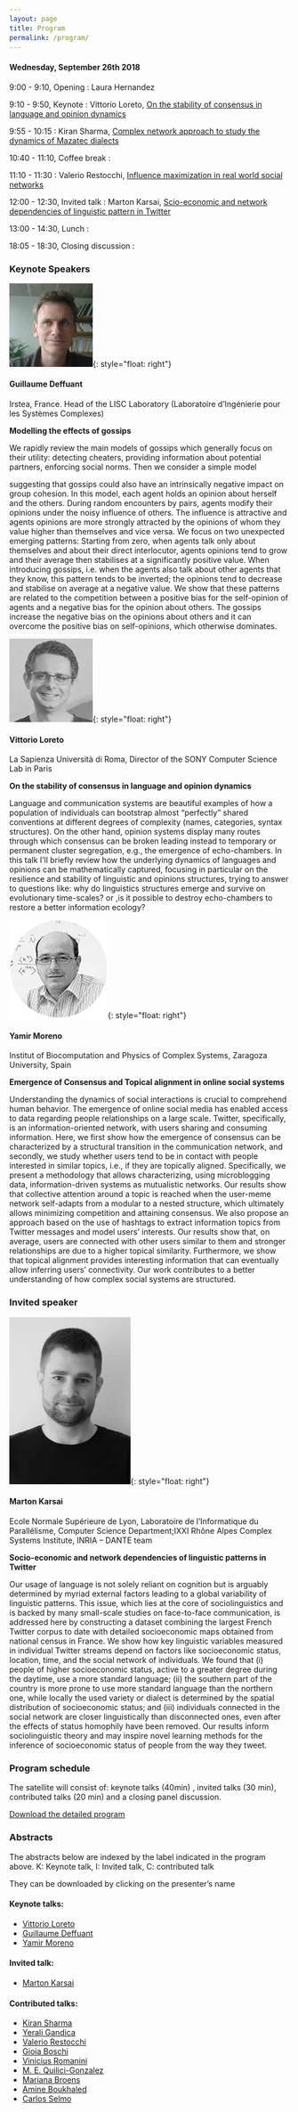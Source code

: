 ```yaml
---
layout: page
title: Program
permalink: /program/
---
```


#### Wednesday, September 26th 2018

9:00 -  9:10, Opening
: Laura Hernandez

9:10 -  9:50, Keynote
: Vittorio Loreto, [On the stability of consensus in language and opinion dynamics](/pdf/Vittorio_Loreto_abstract_K1.pdf)

9:55 - 10:15
: Kiran Sharma, [Complex network approach to study the dynamics of Mazatec dialects](/pdf/Kiran_Sharma_abstract_C1.pdf)

10:40 - 11:10, Coffee break
: &nbsp;

11:10 - 11:30
: Valerio Restocchi, [Influence maximization in real world social networks](/pdf/Valerio_Restocchi_abstract_C3.pdf)

12:00 - 12:30, Invited talk
: Marton Karsai, [Scio-economic and network dependencies of linguistic pattern in Twitter](/pdf/Marton_Karsai_abstract_I1.pdf)

13:00 - 14:30, Lunch
: &nbsp;

18:05 - 18:30, Closing discussion
: &nbsp;

### Keynote Speakers

![Guillaume Deffuant](/img/gd.webp){: style="float: right"}


#### Guillaume Deffuant
Irstea, France. Head of the LISC Laboratory (Laboratoire d’Ingénierie pour les Systèmes Complexes)

**Modelling the effects of gossips**

We rapidly review the main models of gossips which generally focus on their utility: detecting cheaters, providing information about potential partners, enforcing social norms. Then we consider a simple model

suggesting that gossips could also have an intrinsically negative impact on group cohesion. In this model, each agent holds an opinion about herself and the others. During random encounters by pairs, agents modify their opinions under the noisy influence of others. The influence is attractive and agents opinions are more strongly attracted by the opinions of whom they value higher than themselves and vice versa. We focus on two unexpected emerging patterns: Starting from zero, when agents talk only about themselves and about their direct interlocutor, agents opinions tend to grow and their average then stabilises at a significantly positive value. When introducing gossips, i.e. when the agents also talk about other agents that they know, this pattern tends to be inverted; the opinions tend to decrease and stabilise on average at a negative value. We show that these patterns are related to the competition between a positive bias for the self-opinion of agents and a negative bias for the opinion about others. The gossips increase the negative bias on the opinions about others and it can overcome the positive bias on self-opinions, which otherwise dominates.

![Vittorio Loreto](/img/vl.webp){: style="float: right"}
#### Vittorio Loreto
La Sapienza Università di Roma, Director of the SONY Computer Science Lab in Paris

**On the stability of consensus in language and opinion dynamics**

Language and communication systems are beautiful examples of how a population of individuals can bootstrap almost “perfectly” shared conventions at different degrees of complexity (names, categories, syntax structures). On the other hand, opinion systems display many routes through which consensus can be broken leading instead to temporary or permanent cluster segregation, e.g., the emergence of echo-chambers. In this talk I’ll briefly review how the underlying dynamics of languages and opinions can be mathematically captured, focusing in particular on the resilience and stability of linguistic and opinions structures, trying to answer to questions like: why do linguistics structures emerge and survive on evolutionary time-scales? or ,is it possible to destroy echo-chambers to restore a better information ecology?

![Yamir Moreno](/img/ym.webp){: style="float: right"}

#### Yamir Moreno
Institut of Biocomputation and Physics of Complex Systems, Zaragoza University, Spain

**Emergence of Consensus and Topical alignment in online social systems**

Understanding the dynamics of social interactions is crucial to comprehend human behavior. The emergence of online social media has enabled access to data regarding people relationships on a large scale. Twitter, specifically, is an information-oriented network, with users sharing and consuming information. Here, we first show how the emergence of consensus can be characterized by a structural transition in the communication network, and secondly, we study whether users tend to be in contact with people interested in similar topics, i.e., if they are topically aligned. Specifically, we present a methodology that allows characterizing, using microblogging data, information-driven systems as mutualistic networks. Our results show that collective attention around a topic is reached when the user-meme network self-adapts from a modular to a nested structure, which ultimately allows minimizing competition and attaining consensus. We also propose an approach based on the use of hashtags to extract information topics from Twitter messages and model users’ interests. Our results show that, on average, users are connected with other users similar to them and stronger relationships are due to a higher topical similarity. Furthermore, we show that topical alignment provides interesting information that can eventually allow inferring users’ connectivity. Our work contributes to a better understanding of how complex social systems are structured.

### Invited speaker

![Marton Karsai](/img/mk.webp){: style="float: right"}
#### Marton Karsai
Ecole Normale Supérieure de Lyon, Laboratoire de l’Informatique du Parallélisme, Computer Science Department;IXXI Rhône Alpes Complex Systems Institute, INRIA – DANTE team

**Socio-economic and network dependencies of linguistic patterns in Twitter**

Our usage of language is not solely reliant on cognition but is arguably determined by myriad external factors leading to a global variability of linguistic patterns. This issue, which lies at the core of sociolinguistics and is backed by many small-scale studies on face-to-face communication, is addressed here by constructing a dataset combining the largest French Twitter corpus to date with detailed socioeconomic maps obtained from national census in France. We show how key linguistic variables measured in individual Twitter streams depend on factors like socioeconomic status, location, time, and the social network of individuals. We found that (i) people of higher socioeconomic status, active to a greater degree during the daytime, use a more standard language; (ii) the southern part of the country is more prone to use more standard language than the northern one, while locally the used variety or dialect is determined by the spatial distribution of socioeconomic status; and (iii) individuals connected in the social network are closer linguistically than disconnected ones, even after the effects of status homophily have been removed. Our results  inform sociolinguistic theory and may inspire novel learning methods for the inference of socioeconomic status of people from the way they tweet.


### Program schedule

The satellite will consist of: keynote talks (40min) , invited talks (30 min), contributed talks (20 min) and a closing panel discussion.

[Download the detailed program](/pdf/opladyn_program.pdf)

### Abstracts

The abstracts below are indexed by the label indicated in the program above.  K: Keynote talk, I: Invited talk, C: contributed talk

They can be downloaded by  clicking on the presenter’s name

#### Keynote talks:

* [Vittorio Loreto](/pdf/Vittorio_Loreto_abstract_K1.pdf)
* [Guillaume Deffuant](/pdf/Guillaume_Deffuant_abstract_K2.pdf)
* [Yamir Moreno](/pdf/Yamir_Moreno_abstract_K3.pdf)

#### Invited talk:

* [Marton Karsai](/pdf/Marton_Karsai_abstract_I1.pdf)

#### Contributed talks:

* [Kiran Sharma](/pdf/Kiran_Sharma_abstract_C1.pdf)
* [Yerali Gandica](/pdf/Yerali_Gandica_abstract_C2.pdf)
* [Valerio Restocchi](/pdf/Valerio_Restocchi_abstract_C3.pdf)
* [Gioia Boschi](/pdf/Gioia_Boschi_abstract_C4.pdf)
* [Vinicius Romanini](/pdf/Vinicius_Romanini_abstract_C5.pdf)
* [M. E. Quilici-Gonzalez](/pdf/M_E_Quilici-Gonzalez_Abstract_C6.pdf)
* [Mariana Broens](/pdf/Mariana_Broens_abstract_C7.pdf)
* [Amine Boukhaled](/pdf/Amine_Boukhaled_abstract_C8.pdf)
* [Carlos Selmo](/pdf/Carlos_Selmo_abstract_C9.pdf)